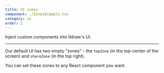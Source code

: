 ```yaml
---
title: UI zones
component: ./ZonesExample.tsx
category: ui
order: 2
---
```


Inject custom components into tldraw's UI.

---

Our default UI has two empty "zones" - the `topZone` (in the top-center of the screen) and `shareZone` (in the top right).

You can set these zones to any React component you want.
